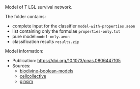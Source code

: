 Model of T LGL survival network.

The folder contains:
- complete input for the classifier `model-with-properties.aeon`
- list containing only the formulae `properties-only.txt`
- pure model `model-only.aeon`
- classification results `results.zip`

Model information:
- Publication: https://doi.org/10.1073/pnas.0806447105
- Sources: 
  - [biodivine-boolean-models](https://github.com/sybila/biodivine-boolean-models/tree/main/models/%5Bid-014%5D__%5Bvar-54%5D__%5Bin-7%5D__%5BT-LGL-SURVIVAL-NETWORK-2008%5D)
  - [cellcollective](https://research.cellcollective.org/?dashboard=true#module/2176:1/tlgl-survival-network-2008/1)
  - [ginsim](http://ginsim.org/node/87)
